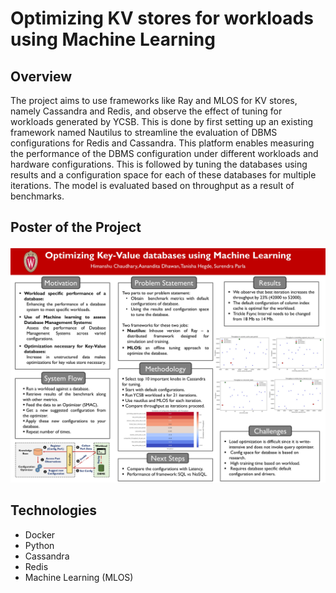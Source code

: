 # Optimizing KV stores for workloads using Machine Learning

## Overview
The project aims to use frameworks like Ray and MLOS for KV stores, namely Cassandra and Redis, and observe the effect of tuning for workloads generated by YCSB. This is done by first setting up an existing framework named Nautilus to streamline the evaluation of DBMS configurations for Redis and Cassandra. This platform enables measuring the performance of the DBMS configuration under different workloads and hardware configurations. This is followed by tuning the databases using results and a configuration space for each of these databases for multiple iterations. The model is evaluated based on throughput as a result of benchmarks.

## Poster of the Project
![Poster showing overview of the project](poster-MLOS.jpg)

## Technologies
* Docker
* Python
* Cassandra
* Redis
* Machine Learning (MLOS)

